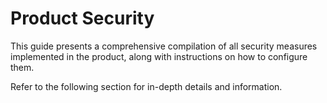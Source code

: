 # Product Security

This guide presents a comprehensive compilation of all security measures implemented in the product, along with instructions on how to configure them.

Refer to the following section for in-depth details and information.

